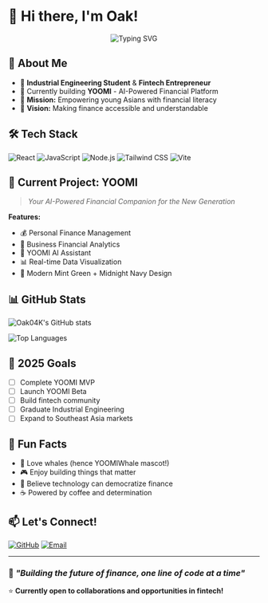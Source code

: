 # 🐋 Hi there, I'm Oak! 

<div align="center">
  <img src="https://readme-typing-svg.herokuapp.com?font=Fira+Code&size=22&duration=3000&pause=1000&color=3EF4C2&background=0A1F33&center=true&vCenter=true&width=435&lines=Industrial+Engineering+Student;Fintech+Entrepreneur;Building+YOOMI+🐋;AI-Powered+Finance+Platform" alt="Typing SVG" />
</div> 

## 🚀 About Me
- 💼 **Industrial Engineering Student** & **Fintech Entrepreneur**
- 🌱 Currently building **YOOMI** - AI-Powered Financial Platform
- 🎯 **Mission:** Empowering young Asians with financial literacy
- 💫 **Vision:** Making finance accessible and understandable

## 🛠️ Tech Stack
![React](https://img.shields.io/badge/-React-61DAFB?style=flat-square&logo=react&logoColor=black)
![JavaScript](https://img.shields.io/badge/-JavaScript-F7DF1E?style=flat-square&logo=javascript&logoColor=black)
![Node.js](https://img.shields.io/badge/-Node.js-339933?style=flat-square&logo=node.js&logoColor=white)
![Tailwind CSS](https://img.shields.io/badge/-Tailwind%20CSS-38B2AC?style=flat-square&logo=tailwind-css&logoColor=white)
![Vite](https://img.shields.io/badge/-Vite-646CFF?style=flat-square&logo=vite&logoColor=white)

## 🐋 Current Project: YOOMI
> *Your AI-Powered Financial Companion for the New Generation*

**Features:**
- 💰 Personal Finance Management
- 🏢 Business Financial Analytics  
- 🤖 YOOMI AI Assistant
- 📊 Real-time Data Visualization
- 🎨 Modern Mint Green + Midnight Navy Design

## 📊 GitHub Stats
![Oak04K's GitHub stats](https://github-readme-stats.vercel.app/api?username=Oak04K&show_icons=true&theme=radical&hide_border=true&bg_color=0a1f33&title_color=3ef4c2&text_color=ffffff&icon_color=3ef4c2)

![Top Languages](https://github-readme-stats.vercel.app/api/top-langs/?username=Oak04K&layout=compact&theme=radical&hide_border=true&bg_color=0a1f33&title_color=3ef4c2&text_color=ffffff)

## 🎯 2025 Goals
- [ ] Complete YOOMI MVP
- [ ] Launch YOOMI Beta
- [ ] Build fintech community
- [ ] Graduate Industrial Engineering
- [ ] Expand to Southeast Asia markets

## 🌊 Fun Facts
- 🐋 Love whales (hence YOOMIWhale mascot!)
- 🎮 Enjoy building things that matter
- 🌟 Believe technology can democratize finance
- ☕ Powered by coffee and determination

## 📫 Let's Connect!
[![GitHub](https://img.shields.io/badge/-GitHub-181717?style=flat-square&logo=github)](https://github.com/Oak04K)
[![Email](https://img.shields.io/badge/-Email-D14836?style=flat-square&logo=gmail&logoColor=white)](mailto:your.email@example.com)

---
### 💫 *"Building the future of finance, one line of code at a time"*

⭐ **Currently open to collaborations and opportunities in fintech!**
